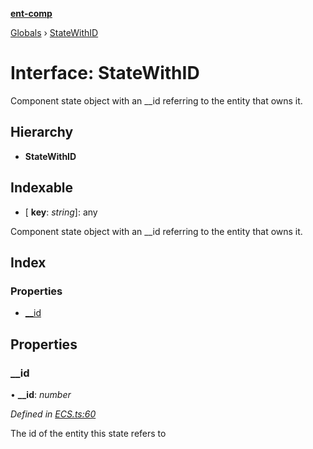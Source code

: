 **[ent-comp](../README.md)**

[Globals](../README.md) › [StateWithID](statewithid.md)

# Interface: StateWithID

Component state object with an __id referring to the entity that owns it.

## Hierarchy

* **StateWithID**

## Indexable

* \[ **key**: *string*\]: any

Component state object with an __id referring to the entity that owns it.

## Index

### Properties

* [__id](statewithid.md#__id)

## Properties

###  __id

• **__id**: *number*

*Defined in [ECS.ts:60](https://github.com/PandawanFr/ent-comp/blob/ec7d49f/src/ECS.ts#L60)*

The id of the entity this state refers to